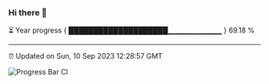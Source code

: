 ### Hi there 👋

⏳ Year progress { ████████████████████▁▁▁▁▁▁▁▁▁▁ } 69.18 %

---

⏰ Updated on Sun, 10 Sep 2023 12:28:57 GMT

![Progress Bar CI](https://github.com/ZhaoGui/ZhaoGui/workflows/Progress%20Bar%20CI/badge.svg)
